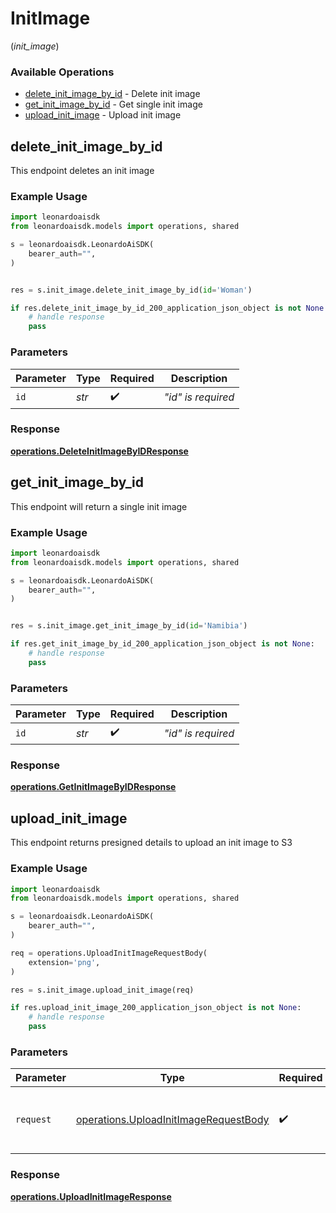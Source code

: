 # InitImage
(*init_image*)

### Available Operations

* [delete_init_image_by_id](#delete_init_image_by_id) - Delete init image
* [get_init_image_by_id](#get_init_image_by_id) - Get single init image
* [upload_init_image](#upload_init_image) - Upload init image

## delete_init_image_by_id

This endpoint deletes an init image

### Example Usage

```python
import leonardoaisdk
from leonardoaisdk.models import operations, shared

s = leonardoaisdk.LeonardoAiSDK(
    bearer_auth="",
)


res = s.init_image.delete_init_image_by_id(id='Woman')

if res.delete_init_image_by_id_200_application_json_object is not None:
    # handle response
    pass
```

### Parameters

| Parameter          | Type               | Required           | Description        |
| ------------------ | ------------------ | ------------------ | ------------------ |
| `id`               | *str*              | :heavy_check_mark: | _"id" is required_ |


### Response

**[operations.DeleteInitImageByIDResponse](../../models/operations/deleteinitimagebyidresponse.md)**


## get_init_image_by_id

This endpoint will return a single init image

### Example Usage

```python
import leonardoaisdk
from leonardoaisdk.models import operations, shared

s = leonardoaisdk.LeonardoAiSDK(
    bearer_auth="",
)


res = s.init_image.get_init_image_by_id(id='Namibia')

if res.get_init_image_by_id_200_application_json_object is not None:
    # handle response
    pass
```

### Parameters

| Parameter          | Type               | Required           | Description        |
| ------------------ | ------------------ | ------------------ | ------------------ |
| `id`               | *str*              | :heavy_check_mark: | _"id" is required_ |


### Response

**[operations.GetInitImageByIDResponse](../../models/operations/getinitimagebyidresponse.md)**


## upload_init_image

This endpoint returns presigned details to upload an init image to S3

### Example Usage

```python
import leonardoaisdk
from leonardoaisdk.models import operations, shared

s = leonardoaisdk.LeonardoAiSDK(
    bearer_auth="",
)

req = operations.UploadInitImageRequestBody(
    extension='png',
)

res = s.init_image.upload_init_image(req)

if res.upload_init_image_200_application_json_object is not None:
    # handle response
    pass
```

### Parameters

| Parameter                                                                                      | Type                                                                                           | Required                                                                                       | Description                                                                                    |
| ---------------------------------------------------------------------------------------------- | ---------------------------------------------------------------------------------------------- | ---------------------------------------------------------------------------------------------- | ---------------------------------------------------------------------------------------------- |
| `request`                                                                                      | [operations.UploadInitImageRequestBody](../../models/operations/uploadinitimagerequestbody.md) | :heavy_check_mark:                                                                             | The request object to use for the request.                                                     |


### Response

**[operations.UploadInitImageResponse](../../models/operations/uploadinitimageresponse.md)**

